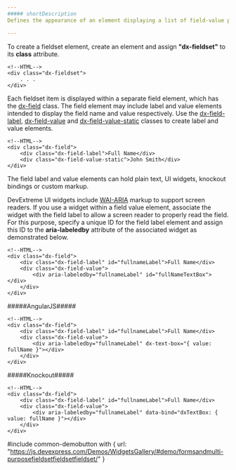 ```yaml
---
##### shortDescription
Defines the appearance of an element displaying a list of field-value pairs.

---
```

To create a fieldset element, create an element and assign **"dx-fieldset"** to its **class** attribute.

    <!--HTML-->
    <div class="dx-fieldset">
        . . .
    </div>

Each fieldset item is displayed within a separate field element, which has the [dx-field](/api-reference/10%20UI%20Widgets/zz%20CSS%20Classes/dx-field.md '/Documentation/ApiReference/UI_Widgets/CSS_Classes/#dx-field') class. The field element may include label and value elements intended to display the field name and value respectively. Use the [dx-field-label](/api-reference/10%20UI%20Widgets/zz%20CSS%20Classes/dx-field-label.md '/Documentation/ApiReference/UI_Widgets/CSS_Classes/#dx-field-label'), [dx-field-value](/api-reference/10%20UI%20Widgets/zz%20CSS%20Classes/dx-field-value.md '/Documentation/ApiReference/UI_Widgets/CSS_Classes/#dx-field-value') and [dx-field-value-static](/api-reference/10%20UI%20Widgets/zz%20CSS%20Classes/dx-field-value-static.md '/Documentation/ApiReference/UI_Widgets/CSS_Classes/#dx-field-value-static') classes to create label and value elements.

    <!--HTML-->
    <div class="dx-field">
        <div class="dx-field-label">Full Name</div>
        <div class="dx-field-value-static">John Smith</div>
    </div>

The field label and value elements can hold plain text, UI widgets, knockout bindings or custom markup.

DevExtreme UI widgets include <a href="http://www.w3.org/WAI/intro/aria.php" target="_blank">WAI-ARIA</a> markup to support screen readers. If you use a widget within a field value element, associate the widget with the field label to allow a screen reader to properly read the field. For this purpose, specify a unique ID for the field label element and assign this ID to the **aria-labeledby** attribute of the associated widget as demonstrated below.

    <!--HTML-->
    <div class="dx-field">
        <div class="dx-field-label" id="fullnameLabel">Full Name</div>
        <div class="dx-field-value">
            <div aria-labeledby="fullnameLabel" id="fullNameTextBox"></div>
        </div>
    </div>

#####AngularJS#####

    <!--HTML-->
    <div class="dx-field">
        <div class="dx-field-label" id="fullnameLabel">Full Name</div>
        <div class="dx-field-value">
            <div aria-labeledby="fullnameLabel" dx-text-box="{ value: fullName }"></div>
        </div>
    </div>

#####Knockout#####

    <!--HTML-->
    <div class="dx-field">
        <div class="dx-field-label" id="fullnameLabel">Full Name</div>
        <div class="dx-field-value">
            <div aria-labeledby="fullnameLabel" data-bind="dxTextBox: { value: fullName }"></div>
        </div>
    </div>

#include common-demobutton with {
    url: "https://js.devexpress.com/Demos/WidgetsGallery/#demo/formsandmulti-purposefieldsetfieldsetfieldset/"
}